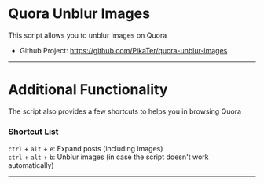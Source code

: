 # Quora Unblur Images
This script allows you to unblur images on Quora  

- Github Project: https://github.com/PikaTer/quora-unblur-images

***

# Additional Functionality
The script also provides a few shortcuts to helps you in browsing Quora

### Shortcut List
`ctrl` + `alt` + `e`: Expand posts (including images)  
`ctrl` + `alt` + `b`: Unblur images (in case the script doesn't work automatically)

***
